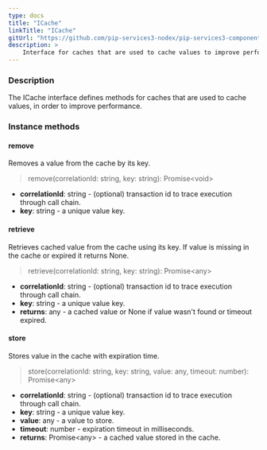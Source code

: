 ```yaml
---
type: docs
title: "ICache"
linkTitle: "ICache"
gitUrl: "https://github.com/pip-services3-nodex/pip-services3-components-nodex"
description: >
    Interface for caches that are used to cache values to improve performance.
---
```


### Description

The ICache interface defines methods for caches that are used to cache values, in order to improve performance.

### Instance methods

#### remove
Removes a value from the cache by its key.

>  remove(correlationId: string, key: string): Promise\<void\>

- **correlationId**: string - (optional) transaction id to trace execution through call chain.
- **key**: string - a unique value key.


#### retrieve
Retrieves cached value from the cache using its key.
If value is missing in the cache or expired it returns None.

> retrieve(correlationId: string, key: string): Promise\<any\>

- **correlationId**: string - (optional) transaction id to trace execution through call chain.
- **key**: string - a unique value key.
- **returns**: any - a cached value or None if value wasn't found or timeout expired.


#### store
Stores value in the cache with expiration time.

> store(correlationId: string, key: string, value: any, timeout: number): Promise\<any\>

- **correlationId**: string - (optional) transaction id to trace execution through call chain.
- **key**: string - a unique value key.
- **value**: any - a value to store.
- **timeout**: number - expiration timeout in milliseconds.
- **returns**: Promise\<any\> - a cached value stored in the cache.
